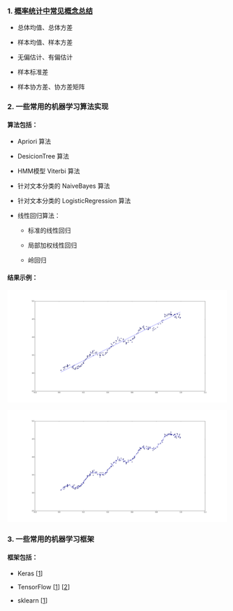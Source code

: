 ### 1. [概率统计中常见概念总结](./math_notes/README.md)

* 总体均值、总体方差

* 样本均值、样本方差

* 无偏估计、有偏估计

* 样本标准差

* 样本协方差、协方差矩阵

### 2. 一些常用的机器学习算法实现

#### 算法包括：

* Apriori 算法

* DesicionTree 算法

* HMM模型 Viterbi 算法

* 针对文本分类的 NaiveBayes 算法

* 针对文本分类的 LogisticRegression 算法

* 线性回归算法：

	* 标准的线性回归
	
	* 局部加权线性回归
	
	* 岭回归

#### 结果示例：

![image](./algo_notes/Regression/standRegresResults.png)

![image](./algo_notes/Regression/lwlrResults.png)

### 3. 一些常用的机器学习框架

#### 框架包括：

* Keras [[1](./ml_notes/Keras/%E6%B7%B1%E5%BA%A6%E5%AD%A6%E4%B9%A0%E4%B9%8BKeras%E5%85%A5%E9%97%A8.md)]

* TensorFlow [[1](./ml_notes/TensorFlow/%E6%B7%B1%E5%BA%A6%E5%AD%A6%E4%B9%A0%E4%B9%8BTensorFlow%E7%8E%AF%E5%A2%83%E6%90%AD%E5%BB%BA.md)] [[2](./ml_notes/TensorFlow/%E6%B7%B1%E5%BA%A6%E5%AD%A6%E4%B9%A0%E4%B9%8BTensorFlow%E5%85%A5%E9%97%A8.md)]
* sklearn [[1](./ml_notes/sklearn/sklearn%E4%BD%BF%E7%94%A8%E6%80%BB%E7%BB%93.md)]